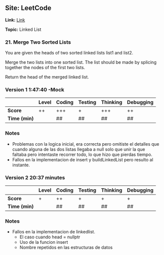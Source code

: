 ## Site: LeetCode

**Link:** [Link](https://leetcode.com/problems/merge-two-sorted-lists/description/)

**Topic:** Linked List

### 21. Merge Two Sorted Lists

You are given the heads of two sorted linked lists list1 and list2.

Merge the two lists into one sorted list. The list should be made by splicing together the nodes of the first two lists.

Return the head of the merged linked list.

### Version 1 1:47:40 -Mock

|           | Level | Coding | Testing | Thinking | Debugging  |
|-----------|-------|--------|---------|----------|------------|
| **Score** | ++    | +++    | +       | +++      | ++         |
| **Time (min)** | | ## | ## | ## | ## |

### Notes
- Problemas con la logica inicial, era correcta pero omitiste el detalles que 
 cuando alguna de las dos listas llegaba a null solo que unir la que faltaba pero
 intentaste recorrer todo, lo que hizo que pierdas tiempo.
 - Fallos en la implementacion de insert y buildLinkedList pero resulto al instante.

 ### Version 2 20:37 minutes

|           | Level | Coding | Testing | Thinking | Debugging  |
|-----------|-------|--------|---------|----------|------------|
| **Score** | +     | ++     | +       | +        | +         |
| **Time (min)** | | ## | ## | ## | ## |

### Notes
- Fallos en la implementacion de linkedlist.
    - El caso cuando head = nullptr
    - Uso de la funcion insert
    - Nombre repetidos en las estructuras de datos